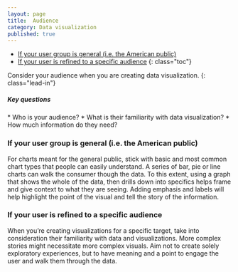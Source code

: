```yaml
---
layout: page
title:  Audience
category: Data visualization
published: true
---
```


- [If your user group is general (i.e. the American public)](#general-users)
- [If your user is refined to a specific audience](#specific-users)
 {: class="toc"}


Consider your audience when you are creating data visualization.
{: class="lead-in"}

<h5>Key questions</h5>
* Who is your audience?
* What is their familiarity with data visualization?
* How much information do they need?


<h3 id="general-users">If your user group is general (i.e. the American public)</h3>
For charts meant for the general public, stick with basic and most common chart types that people can easily understand. A series of bar, pie or line charts can walk the consumer though the data. To this extent, using a graph that shows the whole of the data, then drills down into specifics helps frame and give context to what they are seeing. Adding emphasis and labels will help highlight the point of the visual and tell the story of the information.

<h3 id="specific-users">If your user is refined to a specific audience</h3>
When you’re creating visualizations for a specific target, take into consideration their familiarity with data and visualizations. More complex stories might necessitate more complex visuals. Aim not to create solely exploratory experiences, but to have meaning and a point to engage the user and walk them through the data.
